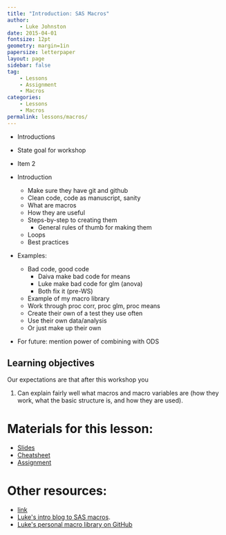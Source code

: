```yaml
---
title: "Introduction: SAS Macros"
author:
    - Luke Johnston
date: 2015-04-01
fontsize: 12pt
geometry: margin=1in
papersize: letterpaper
layout: page
sidebar: false
tag:
    - Lessons
    - Assignment
    - Macros
categories:
    - Lessons
    - Macros
permalink: lessons/macros/
---
```


* Introductions
* State goal for workshop
* Item 2

* Introduction
    * Make sure they have git and github
    * Clean code, code as manuscript, sanity
    * What are macros
    * How they are useful
    * Steps-by-step to creating them
        * General rules of thumb for making them
    * Loops
    * Best practices

* Examples:
    * Bad code, good code
        * Daiva make bad code for means
        * Luke make bad code for glm (anova)
        * Both fix it (pre-WS)
    * Example of my macro library
    * Work through proc corr, proc glm, proc means
    * Create their own of a test they use often
    * Use their own data/analysis
    * Or just make up their own

* For future: mention power of combining with ODS

## Learning objectives ##

Our expectations are that after this workshop you

1. Can explain fairly well what macros and macro variables are (how
   they work, what the basic structure is, and how they are used).



# Materials for this lesson: #

* [Slides](slides/index.html)
* [Cheatsheet](cheatsheet/index.html)
* [Assignment](assignment/index.html)

# Other resources: #

* [link](http://)
* [Luke's intro blog to SAS macros](http://lwjohnst86.github.io/Introduction-Creating-Macro-SAS/).
* [Luke's personal macro library on GitHub](https://github.com/lwjohnst86/sasToolkit/src)
